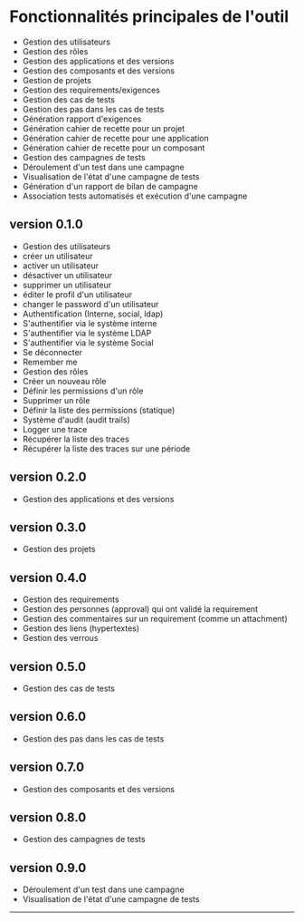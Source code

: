 # Fonctionnalités principales de l'outil

* Gestion des utilisateurs
* Gestion des rôles
* Gestion des applications et des versions
* Gestion des composants et des versions
* Gestion de projets
* Gestion des requirements/exigences
* Gestion des cas de tests
* Gestion des pas dans les cas de tests
* Génération rapport d'exigences
* Génération cahier de recette pour un projet
* Génération cahier de recette pour une application
* Génération cahier de recette pour un composant
* Gestion des campagnes de tests
* Déroulement d'un test dans une campagne
* Visualisation de l'état d'une campagne de tests
* Génération d'un rapport de bilan de campagne
* Association tests automatisés et exécution d'une campagne



version 0.1.0
---------------

* Gestion des utilisateurs
 * créer un utilisateur
 * activer un utilisateur
 * désactiver un utilisateur
 * supprimer un utilisateur
 * éditer le profil d'un utilisateur
 * changer le password d'un utilisateur
* Authentification (Interne, social, ldap)
 * S'authentifier via le système interne
 * S'authentifier via le système LDAP
 * S'authentifier via le système Social
 * Se déconnecter
 * Remember me
* Gestion des rôles
 * Créer un nouveau rôle
 * Définir les permissions d'un rôle
 * Supprimer un rôle
 * Définir la liste des permissions (statique)
* Système d'audit (audit trails)
 * Logger une trace
 * Récupérer la liste des traces
 * Récupérer la liste des traces sur une période

version 0.2.0
------------------

* Gestion des applications et des versions

version 0.3.0
------------------

* Gestion des projets

version 0.4.0
------------------

* Gestion des requirements
 * Gestion des personnes (approval) qui ont validé la requirement
 * Gestion des commentaires sur un requirement (comme un attachment)
 * Gestion des liens (hypertextes)
 * Gestion des verrous


version 0.5.0
------------------

* Gestion des cas de tests

version 0.6.0
------------------

* Gestion des pas dans les cas de tests

version 0.7.0
------------------

* Gestion des composants et des versions

version 0.8.0
------------------

* Gestion des campagnes de tests

version 0.9.0
------------------

* Déroulement d'un test dans une campagne
* Visualisation de l'état d'une campagne de tests

------------------------------------
